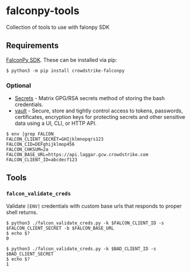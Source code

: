# falconpy-tools
Collection of tools to use with falonpy SDK

## Requirements

[FalconPy SDK](https://github.com/CrowdStrike/falconpy). These can be installed via pip:

```shell
$ python3 -m pip install crowdstrike-falconpy
```

### Optional

* [Secrets](https://github.com/shadowbq/matrix.secrets) - Matrix GPG/RSA secrets method of storing the bash credentials.
* [vault](https://www.vaultproject.io/) - Secure, store and tightly control access to tokens, passwords, certificates, encryption keys for protecting secrets and other sensitive data using a UI, CLI, or HTTP API.

```
$ env |grep FALCON_
FALCON_CLIENT_SECRET=GHIjklmnopqrs123
FALCON_CID=DEFghijklmop456
FALCON_CHKSUM=2a
FALCON_BASE_URL=https://api.laggar.gcw.crowdstrike.com
FALCON_CLIENT_ID=abcdecf123
```

## Tools

### `falcon_validate_creds`

Validate `[ENV]` credentials with custom base urls that responds to proper shell returns.

```
$ python3 ./falcon_validate_creds.py -k $FALCON_CLIENT_ID -s $FALCON_CLIENT_SECRET -b $FALCON_BASE_URL
$ echo $?
0

$ python3 ./falcon_validate_creds.py -k $BAD_CLIENT_ID -s $BAD_CLIENT_SECRET
$ echo $?
1
```
